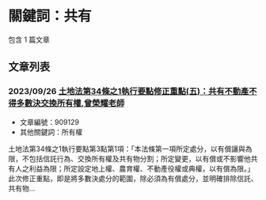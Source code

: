 # 關鍵詞：共有

包含 1 篇文章

## 文章列表

### 2023/09/26 [土地法第34條之1執行要點修正重點(五)：共有不動產不得多數決交換所有權,曾榮耀老師](../../articles/909129_%E5%9C%9F%E5%9C%B0%E6%B3%95%E7%AC%AC34%E6%A2%9D%E4%B9%8B1%E5%9F%B7%E8%A1%8C%E8%A6%81%E9%BB%9E%E4%BF%AE%E6%AD%A3%E9%87%8D%E9%BB%9E%28%E4%BA%94%29%EF%BC%9A%E5%85%B1%E6%9C%89%E4%B8%8D%E5%8B%95%E7%94%A2%E4%B8%8D%E5%BE%97%E5%A4%9A%E6%95%B8%E6%B1%BA%E4%BA%A4%E6%8F%9B%E6%89%80%E6%9C%89%E6%AC%8A%2C%E6%9B%BE%E6%A6%AE%E8%80%80%E8%80%81%E5%B8%AB.md)
- 文章編號：909129
- 其他關鍵詞：所有權

土地法第34條之1執行要點第3點第1項：「本法條第一項所定處分，以有償讓與為限，不包括信託行為、交換所有權及共有物分割；所定變更，以有償或不影響他共有人之利益為限；所定設定地上權、農育權、不動產役權或典權，以有償為限。」 此次修正重點，即是將多數決處分的範圍，除必須為有償處分，並明確排除信託、共有物...
